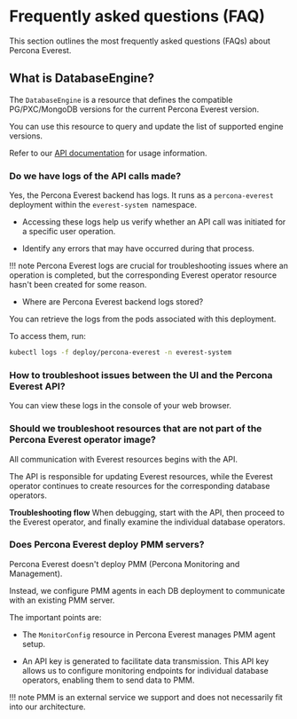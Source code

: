 # Frequently asked questions (FAQ)

This section outlines the most frequently asked questions (FAQs) about Percona Everest.


## What is DatabaseEngine?

The `DatabaseEngine` is a resource that defines the compatible PG/PXC/MongoDB versions for the current Percona Everest version. 

You can use this resource to query and update the list of supported engine versions.

Refer to our [API documentation](https://percona-everest.readme.io/reference/getkubernetesclusterresources-1) for usage information.

### Do we have logs of the API calls made?

Yes, the Percona Everest backend has logs. It runs as a `percona-everest` deployment within the `everest-system `namespace.

- Accessing these logs help us verify whether an API call was initiated for a specific user operation.

- Identify any errors that may have occurred during that process.

!!! note
    Percona Everest logs are crucial for troubleshooting issues where an operation is completed, but the corresponding Everest operator resource hasn't been created for some reason. 

- Where are Percona Everest backend logs stored?

You can retrieve the logs from the pods associated with this deployment.

To access them, run:

```sh
kubectl logs -f deploy/percona-everest -n everest-system
```


### How to troubleshoot issues between the UI and the Percona Everest API? 

You can view these logs in the console of your web browser.

### Should we troubleshoot resources that are not part of the Percona Everest operator image?

All communication with Everest resources begins with the API.

The API is responsible for updating Everest resources, while the Everest operator continues to create resources for the corresponding database operators. 

**Troubleshooting flow**
When debugging, start with the API, then proceed to the Everest operator, and finally examine the individual database operators.


### Does Percona Everest deploy PMM servers?

Percona Everest doesn't deploy PMM (Percona Monitoring and Management). 

Instead, we configure PMM agents in each DB deployment to communicate with an existing PMM server.

The important points are:

- The `MonitorConfig` resource in Percona Everest manages PMM agent setup.

-  An API key is generated to facilitate data transmission. This API key allows us to configure monitoring endpoints for individual database operators, enabling them to send data to PMM.

!!! note
    PMM is an external service we support and does not necessarily fit into our architecture.
